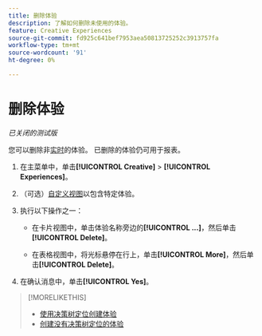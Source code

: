 ```yaml
---
title: 删除体验
description: 了解如何删除未使用的体验。
feature: Creative Experiences
source-git-commit: fd925c641bef7953aea50813725252c3913757fa
workflow-type: tm+mt
source-wordcount: '91'
ht-degree: 0%

---
```


# 删除体验

*已关闭的测试版*

<!-- No multiselect for experiences as of 1/30 -->

您可以删除非[实时](experience-about.md#experience-statuses)的体验。 已删除的体验仍可用于报表。<!-- Verify -->

1. 在主菜单中，单击&#x200B;**[!UICONTROL Creative]** > **[!UICONTROL Experiences]**。

1. （可选）[自定义视图](/help/creative/introduction/customize-data-views.md)以包含特定体验。

1. 执行以下操作之一：

   * 在卡片视图中，单击体验名称旁边的&#x200B;**[!UICONTROL ...]**，然后单击&#x200B;**[!UICONTROL Delete]**。

   * 在表格视图中，将光标悬停在行上，单击&#x200B;**[!UICONTROL More]**，然后单击&#x200B;**[!UICONTROL Delete]**。

1. 在确认消息中，单击&#x200B;**[!UICONTROL Yes]**。

>[!MORELIKETHIS]
>
>* [使用决策树定位创建体验](experience-create-targeting.md)
>* [创建没有决策树定位的体验](experience-create-no-targeting.md)

